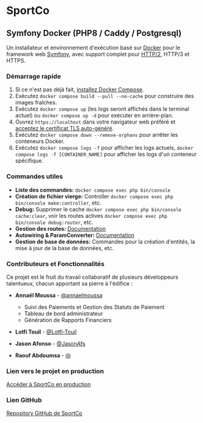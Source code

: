 # SportCo

## Symfony Docker (PHP8 / Caddy / Postgresql)

Un installateur et environnement d'exécution basé sur [Docker](https://www.docker.com/) pour le framework web [Symfony](https://symfony.com), avec support complet pour [HTTP/2](https://symfony.com/doc/current/weblink.html), HTTP/3 et HTTPS.

### Démarrage rapide

1. Si ce n'est pas déjà fait, [installez Docker Compose](https://docs.docker.com/compose/install/).
2. Exécutez `docker compose build --pull --no-cache` pour construire des images fraîches.
3. Exécutez `docker compose up` (les logs seront affichés dans le terminal actuel) ou `docker compose up -d` pour exécuter en arrière-plan.
4. Ouvrez `https://localhost` dans votre navigateur web préféré et [acceptez le certificat TLS auto-généré](https://stackoverflow.com/a/15076602/1352334).
5. Exécutez `docker compose down --remove-orphans` pour arrêter les conteneurs Docker.
6. Exécutez `docker compose logs -f` pour afficher les logs actuels, `docker compose logs -f [CONTAINER_NAME]` pour afficher les logs d'un conteneur spécifique.

### Commandes utiles

- **Liste des commandes:** `docker compose exec php bin/console`
- **Création de fichier vierge:** Controller `docker compose exec php bin/console make:controller`, etc.
- **Debug:** Supprimer le cache `docker compose exec php bin/console cache:clear`, voir les routes actives `docker compose exec php bin/console debug:router`, etc.
- **Gestion des routes:** [Documentation](https://symfony.com/doc/current/routing.html)
- **Autowiring & ParamConverter:** [Documentation](https://symfony.com/doc/current/service_container/autowiring.html)
- **Gestion de base de données:** Commandes pour la création d'entités, la mise à jour de la base de données, etc.

### Contributeurs et Fonctionnalités

Ce projet est le fruit du travail collaboratif de plusieurs développeurs talentueux, chacun apportant sa pierre à l'édifice :

- **Annaël Moussa** - [@annaelmoussa](https://github.com/annaelmoussa)
    - Suivi des Paiements et Gestion des Statuts de Paiement
    - Tableau de bord administrateur
    - Génération de Rapports Financiers
- **Lotfi Touil** - [@Lotfi-Touil](https://github.com/Lotfi-Touil)
    
- **Jason Afonso** - [@JasonAfs](https://github.com/JasonAfs)
- **Raouf Abdoumsa** - [@](https://github.com/)
      

### Lien vers le projet en production

[Accéder à SportCo en production](https://littleyarns.org/)

### Lien GitHub

[Repository GitHub de SportCo](https://github.com/Lotfi-Touil/sport-co)
